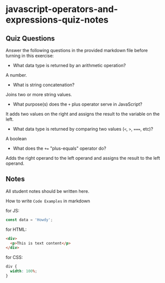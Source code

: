 # javascript-operators-and-expressions-quiz-notes

## Quiz Questions

Answer the following questions in the provided markdown file before turning in this exercise:

- What data type is returned by an arithmetic operation?

A number.

- What is string concatenation?

Joins two or more string values.

- What purpose(s) does the `+` plus operator serve in JavaScript?

It adds two values on the right and assigns the result to the variable on the left.

- What data type is returned by comparing two values (`<`, `>`, `===`, etc)?

A boolean

- What does the `+=` "plus-equals" operator do?

Adds the right operand to the left operand and assigns the result to the left operand.

## Notes

All student notes should be written here.

How to write `Code Examples` in markdown

for JS:

```javascript
const data = 'Howdy';
```

for HTML:

```html
<div>
  <p>This is text content</p>
</div>
```

for CSS:

```css
div {
  width: 100%;
}
```
